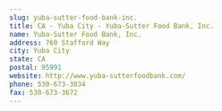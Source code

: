 ```yaml
---
slug: yuba-sutter-food-bank-inc.
title: CA - Yuba City - Yuba-Sutter Food Bank, Inc.
name: Yuba-Sutter Food Bank, Inc.
address: 760 Stafford Way
city: Yuba City
state: CA
postal: 95991
website: http://www.yuba-sutterfoodbank.com/
phone: 530-673-3834
fax: 530-673-3672
---
```

